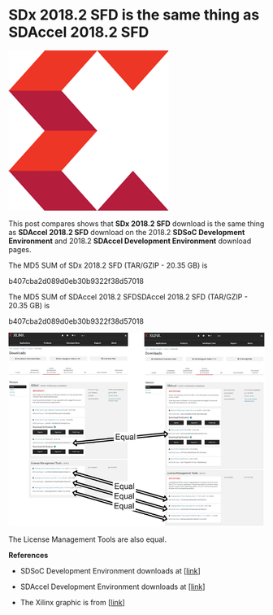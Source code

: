 # SDx 2018.2 SFD is the same thing as SDAccel 2018.2 SFD

![xilinx_logo_1](xilinx_logo_1.png)

This post compares shows that **SDx 2018.2 SFD** download is the same thing as **SDAccel 2018.2 SFD** download on the 2018.2 **SDSoC Development Environment** and 2018.2 **SDAccel Development Environment** download pages.

The MD5 SUM of SDx 2018.2 SFD (TAR/GZIP - 20.35 GB) is

b407cba2d089d0eb30b9322f38d57018

The MD5 SUM of SDAccel 2018.2 SFDSDAccel 2018.2 SFD (TAR/GZIP - 20.35 GB) is

b407cba2d089d0eb30b9322f38d57018

![equal_downloads_2](equal_downloads_2.png)

The License Management Tools are also equal.

**References**

-   SDSoC Development Environment downloads at \[[link](http://www.xilinx.com/support/download/index.html/content/xilinx/en/downloadNav/sdx-development-environments.html)\]
    
-   SDAccel Development Environment downloads at \[[link](http://www.xilinx.com/support/download/index.html/content/xilinx/en/downloadNav/sdaccel-development-environment.html)\]
    
-   The Xilinx graphic is from \[[link](http://pbs.twimg.com/profile_images/535545777020338176/pEWdIYq__400x400.png)\]